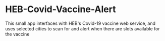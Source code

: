# HEB-Covid-Vaccine-Alert
This small app interfaces with HEB's Covid-19 vaccine web service, and uses selected cities to scan for and alert when there are slots available for the vaccine
